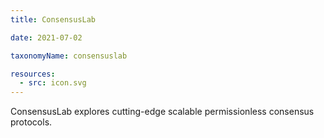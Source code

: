 ```yaml
---
title: ConsensusLab

date: 2021-07-02

taxonomyName: consensuslab

resources:
  - src: icon.svg
---
```


ConsensusLab explores cutting-edge scalable permissionless consensus protocols. 
